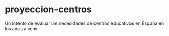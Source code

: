 # proyeccion-centros
Un intento de evaluar las necesidades de centros educativos en España en los años a venir
